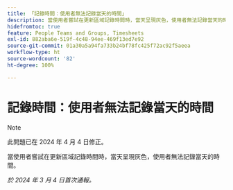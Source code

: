 ```yaml
---
title: 「記錄時間：使用者無法記錄當天的時間」
description: 當使用者嘗試在更新區域記錄時間時，當天呈現灰色，使用者無法記錄當天的時間。
hidefromtoc: true
feature: People Teams and Groups, Timesheets
exl-id: 882aba6e-519f-4c48-94ee-469f13ed7e92
source-git-commit: 01a30a5a94fa733b24bf78fc425f72ac92f5aeea
workflow-type: ht
source-wordcount: '82'
ht-degree: 100%

---
```


# 記錄時間：使用者無法記錄當天的時間

>[!NOTE]
>
>此問題已在 2024 年 4 月 4 日修正。

當使用者嘗試在更新區域記錄時間時，當天呈現灰色，使用者無法記錄當天的時間。

_於 2024 年 3 月 4 日首次通報。_
